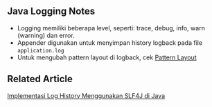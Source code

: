 ## Java Logging Notes

* Logging memiliki beberapa level, seperti: trace, debug, info, warn (warning) dan error.
* Appender digunakan untuk menyimpan history logback pada file `application.log`
* Untuk mengubah pattern layout di logback, cek [Pattern Layout](http://logback.qos.ch/apidocs/ch/qos/logback/core/Layout.html)

## Related Article
[Implementasi Log History Menggunakan SLF4J di Java](https://ichwansholihin.medium.com/implementasi-log-history-menggunakan-slf4j-di-java-91821b89f4a3)

